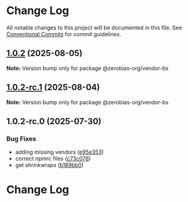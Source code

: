 # Change Log

All notable changes to this project will be documented in this file.
See [Conventional Commits](https://conventionalcommits.org) for commit guidelines.

## [1.0.2](https://github.com/zerobias-org/vendor/compare/@zerobias-org/vendor-bs@1.0.2-rc.1...@zerobias-org/vendor-bs@1.0.2) (2025-08-05)

**Note:** Version bump only for package @zerobias-org/vendor-bs





## [1.0.2-rc.1](https://github.com/zerobias-org/vendor/compare/@zerobias-org/vendor-bs@1.0.2-rc.0...@zerobias-org/vendor-bs@1.0.2-rc.1) (2025-08-04)

**Note:** Version bump only for package @zerobias-org/vendor-bs





## 1.0.2-rc.0 (2025-07-30)


### Bug Fixes

* adding missing vendors ([e95e353](https://github.com/zerobias-org/vendor/commit/e95e35309a1812973f4536f535eee460edc5414c))
* correct npmrc files ([c73c076](https://github.com/zerobias-org/vendor/commit/c73c0761e1e567cc0c2f0f8179725016d11caf8c))
* get shrinkwraps ([b189bb0](https://github.com/zerobias-org/vendor/commit/b189bb0cf53ad66427530ccc0eab7824527942d3))





# Change Log
